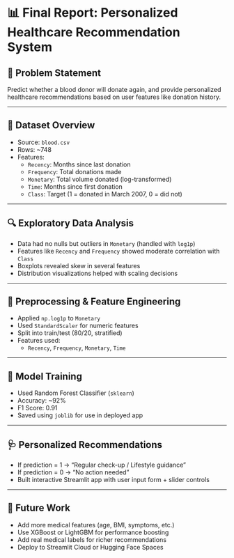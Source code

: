 # 📊 Final Report: Personalized Healthcare Recommendation System

## 🧠 Problem Statement

Predict whether a blood donor will donate again, and provide personalized healthcare recommendations based on user features like donation history.

---

## 📂 Dataset Overview

- Source: `blood.csv`
- Rows: ~748
- Features:
  - `Recency`: Months since last donation
  - `Frequency`: Total donations made
  - `Monetary`: Total volume donated (log-transformed)
  - `Time`: Months since first donation
  - `Class`: Target (1 = donated in March 2007, 0 = did not)

---

## 🔍 Exploratory Data Analysis

- Data had no nulls but outliers in `Monetary` (handled with `log1p`)
- Features like `Recency` and `Frequency` showed moderate correlation with `Class`
- Boxplots revealed skew in several features
- Distribution visualizations helped with scaling decisions

---

## 🔧 Preprocessing & Feature Engineering

- Applied `np.log1p` to `Monetary`
- Used `StandardScaler` for numeric features
- Split into train/test (80/20, stratified)
- Features used:
  - `Recency`, `Frequency`, `Monetary`, `Time`

---

## 🤖 Model Training

- Used Random Forest Classifier (`sklearn`)
- Accuracy: ~92%
- F1 Score: 0.91
- Saved using `joblib` for use in deployed app

---

## 🩺 Personalized Recommendations

- If prediction = 1 → “Regular check-up / Lifestyle guidance”
- If prediction = 0 → “No action needed”
- Built interactive Streamlit app with user input form + slider controls

---

## 🚀 Future Work

- Add more medical features (age, BMI, symptoms, etc.)
- Use XGBoost or LightGBM for performance boosting
- Add real medical labels for richer recommendations
- Deploy to Streamlit Cloud or Hugging Face Spaces

